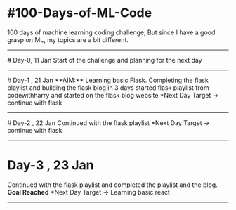 # #100-Days-of-ML-Code
100 days of machine learning coding challenge, But since I have a good grasp on ML, my topics are a bit different. 
<hr>
# Day-0, 11 Jan 
Start of the challenge and planning for the next day
<hr>
# Day-1 , 21 Jan 
**AIM:** Learning basic Flask. Completing the flask playlist and building the flask blog in 3 days
started flask playlist from codewithharry and started on the flask blog website
*Next Day Target -> continue with flask
<hr>
# Day-2 , 22 Jan
<ln>Continued with the flask playlist</ln>
*Next Day Target -> continue with flask
<hr>

# Day-3 , 23 Jan
Continued with the flask playlist and completed the playlist and the blog.
**Goal Reached**
*Next Day Target -> Learning basic react 
<hr>
